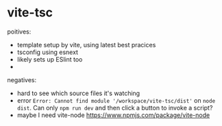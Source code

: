 # vite-tsc

poitives:
- template setup by vite, using latest best pracices
- tsconfig using esnext
- likely sets up ESlint too
- 
negatives:
- hard to see which source files it's watching
- error `Error: Cannot find module '/workspace/vite-tsc/dist'` on `node dist`. Can only `npm run dev` and then click a button to invoke a script?
- maybe I need vite-node https://www.npmjs.com/package/vite-node